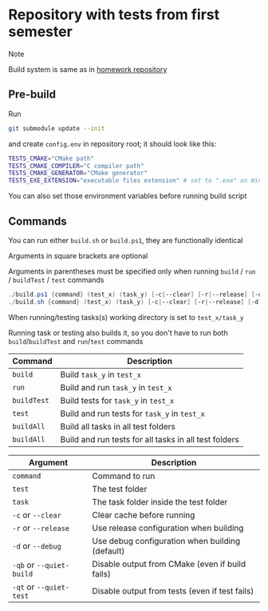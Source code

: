 # Repository with tests from first semester

> [!NOTE]
> Build system is same as in [homework repository](https://github.com/ilya-krivtsov/ProgHomework.FirstSemester)

## Pre-build

Run

```sh
git submodule update --init
```

and create `config.env` in repository root; it should look like this:

```bash
TESTS_CMAKE="CMake path"
TESTS_CMAKE_COMPILER="C compiler path"
TESTS_CMAKE_GENERATOR="CMake generator"
TESTS_EXE_EXTENSION="executable files extension" # set to ".exe" on Windows and to "none" on Unix-like systems
```

You can also set those environment variables before running build script

## Commands

You can run either `build.sh` or `build.ps1`, they are functionally identical

Arguments in square brackets are optional

Arguments in parentheses must be specified only when running `build` / `run` / `buildTest` / `test` commands

```ps1
./build.ps1 {command} (test_x) (task_y) [-c|--clear] [-r|--release] [-d|--debug] [-qb|--quiet-build]
./build.sh {command} (test_x) (task_y) [-c|--clear] [-r|--release] [-d|--debug] [-qb|--quiet-build]
```

When running/testing tasks(s) working directory is set to `test_x/task_y`

Running task or testing also builds it, so you don't have to run both `build`/`buildTest` and `run`/`test` commands

| Command     | Description                                               |
|-------------|-----------------------------------------------------------|
| `build`     | Build `task_y` in `test_x`                                |
| `run`       | Build and run `task_y` in `test_x`                        |
| `buildTest` | Build tests for `task_y` in `test_x`                      |
| `test`      | Build and run tests for `task_y` in `test_x`              |
| `buildAll`  | Build all tasks in all test folders                       |
| `buildAll`  | Build and run tests for all tasks in all test folders     |

| Argument                 | Description                                     |
|--------------------------|-------------------------------------------------|
| `command`                | Command to run                                  |
| `test`                   | The test folder                                 |
| `task`                   | The task folder inside the test folder          |
| `-c` or `--clear`        | Clear cache before running                      |
| `-r` or `--release`      | Use release configuration when building         |
| `-d` or `--debug`        | Use debug configuration when building (default) |
| `-qb` or `--quiet-build` | Disable output from CMake (even if build fails) |
| `-qt` or `--quiet-test`  | Disable output from tests (even if test fails)  |

